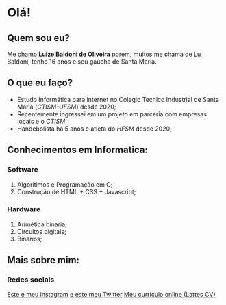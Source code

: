 # Olá!
## Quem sou eu?
Me chamo **Luize Baldoni de Oliveira** porem, muitos me chama de Lu Baldoni, tenho 16 anos e sou gaúcha de Santa Maria.
## O que eu faço?
- Estudo Informática para internet no Colegio Tecnico Industrial de Santa Maria (*CTISM-UFSM*) desde 2020;
- Recentemente ingressei em um projeto em parceria com empresas locais e o *CTISM*; 
- Handebolista há 5 anos e atleta do *HFSM* desde 2020;

## Conhecimentos em Informatica:
### Software
1.  Algoritimos e Programação em C;
2.  Construção de HTML + CSS + Javascript;

### Hardware
1. Arimética binaria;
2. Circuitos digitais;
3. Binarios;

## Mais sobre mim:
### Redes sociais
[Este é meu instagram](https://www.instagram.com/luu_baldoni/)
[e este meu Twitter](https://twitter.com/baldoni_lu)
[Meu curriculo online (Lattes CV)](https://twitter.com/baldoni_lu)

